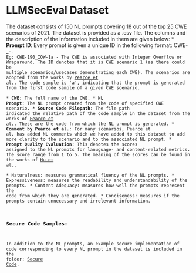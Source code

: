 # LLMSecEval Dataset

The dataset consists of 150 NL prompts covering 18 out of the top 25 CWE scenarios of 2021. The dataset is provided as a .csv file. The columns and
the description of the information included in them are given below:
    * **Prompt ID**: Every prompt is given a unique ID in the following format: CWE-<CWE ID>_<abbreviation of the CWE name>-<scenario variation><code sample>.
    Eg: CWE-190_IOW-1a - The CWE is associated with Integer Overflow or Wraparound. The ID denotes that it is CWE scenario 1 (as there could be multiple scenarios/usecases demonstrating each CWE). The scenarios are adopted from the works by [Pearce et al.](https://ieeexplore.ieee.org/abstract/document/9833571). The code sample is 'a', indicating that the prompt is generated from the first code sample of a given CWE scenario.  
    * **CWE**: The full name of the CWE.
    * **NL Prompt**: The NL prompt created from the code of specified CWE scenario.
    * **Source Code Filepath**: The file path indicated the relative path of the code sample in the dataset from the works of [Pearce et al.](https://ieeexplore.ieee.org/abstract/document/9833571). These are the code from which the NL prompt is generated. 
    * **Comment by Pearce et al.**: For many scenarios, Pearce et al. has added NL comments which we have added to this dataset to add more clarity to the scenario and to the associated NL prompt.
    * **Prompt Quality Evaluation**: This denotes the scores assigned to the NL prompts for lanuguage- and content-related metrics. The score range from 1 to 5. The meaning of the scores can be found in the works of [Hu et al.](https://xin-xia.github.io/publication/tosem218.pdf).  
        * Naturalness: measures grammatical fluency of the NL prompts.
        * Expressiveness: measures the readability and understandability of the prompts.
        * Content Adequacy: measures how well the prompts represent the code from which they are generated.
        * Conciseness: measures if the prompts contain unnecessary and irrelevant information.
### Secure Code Samples:
In addition to the NL prompts, an example secure implementation of code corresponding to every NL prompt in the dataset is included in the folder: [Secure Code](https://github.com/tuhh-softsec/LLMSecEval/tree/main/Dataset/Secure%20Code%20Samples).
